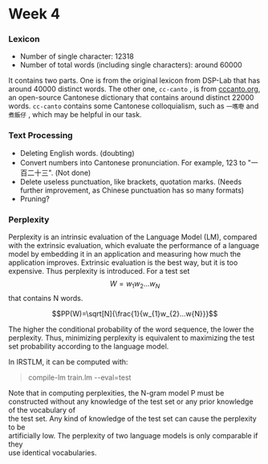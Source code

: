 # Week 4

### Lexicon

* Number of single character: 12318
* Number of total words \(including single characters\): around 60000

It contains two parts. One is from the original lexicon from DSP-Lab that has around 40000 distinct words. The other one, `cc-canto` , is from [cccanto.org](/cccanto.org), an open-source Cantonese dictionary that contains around distinct 22000 words. `cc-canto` contains some Cantonese colloquialism, such as `一嚿嘢` and `煮飯仔` , which may be helpful in our task.

### Text Processing

* Deleting English words. \(doubting\)
* Convert numbers into Cantonese pronunciation. For example, 123 to "一百二十三". \(Not done\)
* Delete useless punctuation, like brackets, quotation marks. \(Needs further improvement, as Chinese punctuation has so many formats\)
* Pruning?

### Perplexity

Perplexity is an intrinsic evaluation of the Language Model \(LM\), compared with the extrinsic evaluation, which evaluate the performance of a language model by embedding it in an application and measuring how much the application improves. Extrinsic evaluation is the best way, but it is too expensive. Thus perplexity is introduced. For a test set $$W=w_{1}w_{2}...w_{N}$$ that contains N words.

$$PP(W)=\sqrt[N]{\frac{1}{w_{1}w_{2}...w{N}}}$$

The higher the conditional probability of the word sequence, the lower the perplexity. Thus, minimizing perplexity is equivalent to maximizing the test set probability according to the language model.

In IRSTLM, it can be computed with:

> compile-lm train.lm --eval=test

Note that in computing perplexities, the N-gram model P must be constructed without any knowledge of the test set or any prior knowledge of the vocabulary of  
 the test set. Any kind of knowledge of the test set can cause the perplexity to be  
 artificially low. The perplexity of two language models is only comparable if they  
 use identical vocabularies.

